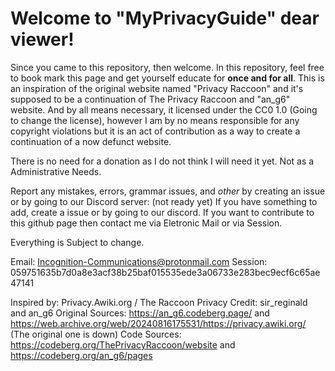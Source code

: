 # Welcome to "MyPrivacyGuide" dear viewer!

Since you came to this repository, then welcome. In this repository, feel free to book mark this page and get yourself educate for **once and for all**. This is an inspiration of the original website named "Privacy Raccoon" and it's supposed to be a continuation of The Privacy Raccoon and "an_g6" website. And by all means necessary, it licensed under the CC0 1.0 (Going to change the license), however I am by no means responsible for any copyright violations but it is an act of contribution as a way to create a continuation of a now defunct website.

There is no need for a donation as I do not think I will need it yet. Not as a Administrative Needs.

Report any mistakes, errors, grammar issues, and _other_ by creating an issue or by going to our Discord server: (not ready yet)
If you have something to add, create a issue or by going to our discord.
If you want to contribute to this github page then contact me via Eletronic Mail or via Session.


Everything is Subject to change.



Email: Incognition-Communications@protonmail.com
Session: 059751635b7d0a8e3acf38b25baf015535ede3a06733e283bec9ecf6c65ae47141

Inspired by: Privacy.Awiki.org / The Raccoon Privacy 
Credit: sir_reginald and an_g6
Original Sources: https://an_g6.codeberg.page/ and https://web.archive.org/web/20240816175531/https://privacy.awiki.org/ (The original one is down)
Code Sources: https://codeberg.org/ThePrivacyRaccoon/website and https://codeberg.org/an_g6/pages 
